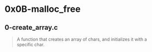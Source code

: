 # 0x0B-malloc_free
## 0-create_array.c
> A function that creates an array of chars, and initializes it with a specific char.
